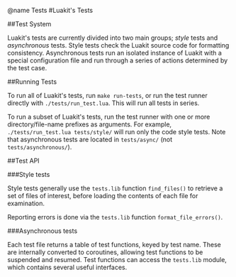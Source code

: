@name Tests
#Luakit's Tests

##Test System

Luakit's tests are currently divided into two main groups; *style* tests
and *asynchronous* tests. Style tests check the Luakit source code for
formatting consistency. Asynchronous tests run an isolated instance of
Luakit with a special configuration file and run through a series of
actions determined by the test case.

##Running Tests

To run all of Luakit's tests, run `make run-tests`, or run the test
runner directly with `./tests/run_test.lua`. This will run all tests in
series.

To run a subset of Luakit's tests, run the test runner with one
or more directory/file-name prefixes as arguments. For example,
`./tests/run_test.lua tests/style/` will run only the code style
tests. Note that asynchronous tests are located in `tests/async/` (not
`tests/asynchronous/`).

##Test API

###Style tests

Style tests generally use the `tests.lib` function `find_files()` to
retrieve a set of files of interest, before loading the contents of each
file for examination.

Reporting errors is done via the `tests.lib` function
`format_file_errors()`.

###Asynchronous tests

Each test file returns a table of test functions, keyed by test name.
These are internally converted to coroutines, allowing test functions
to be suspended and resumed. Test functions can access the `tests.lib`
module, which contains several useful interfaces.
